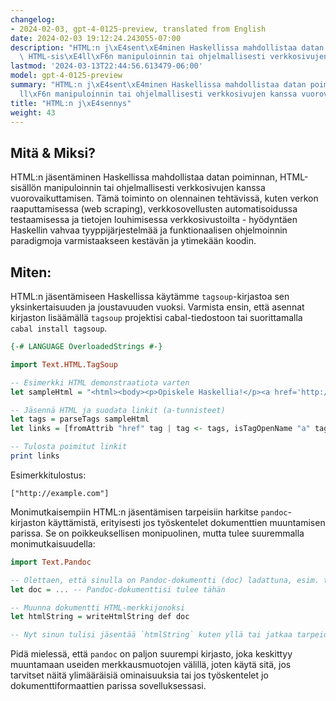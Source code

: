 ```yaml
---
changelog:
- 2024-02-03, gpt-4-0125-preview, translated from English
date: 2024-02-03 19:12:24.243055-07:00
description: "HTML:n j\xE4sent\xE4minen Haskellissa mahdollistaa datan poiminnan,\
  \ HTML-sis\xE4ll\xF6n manipuloinnin tai ohjelmallisesti verkkosivujen kanssa vuorovaikuttamisen.\u2026"
lastmod: '2024-03-13T22:44:56.613479-06:00'
model: gpt-4-0125-preview
summary: "HTML:n j\xE4sent\xE4minen Haskellissa mahdollistaa datan poiminnan, HTML-sis\xE4\
  ll\xF6n manipuloinnin tai ohjelmallisesti verkkosivujen kanssa vuorovaikuttamisen.\u2026"
title: "HTML:n j\xE4sennys"
weight: 43
---
```


## Mitä & Miksi?

HTML:n jäsentäminen Haskellissa mahdollistaa datan poiminnan, HTML-sisällön manipuloinnin tai ohjelmallisesti verkkosivujen kanssa vuorovaikuttamisen. Tämä toiminto on olennainen tehtävissä, kuten verkon raaputtamisessa (web scraping), verkkosovellusten automatisoidussa testaamisessa ja tietojen louhimisessa verkkosivustoilta - hyödyntäen Haskellin vahvaa tyyppijärjestelmää ja funktionaalisen ohjelmoinnin paradigmoja varmistaakseen kestävän ja ytimekään koodin.

## Miten:

HTML:n jäsentämiseen Haskellissa käytämme `tagsoup`-kirjastoa sen yksinkertaisuuden ja joustavuuden vuoksi. Varmista ensin, että asennat kirjaston lisäämällä `tagsoup` projektisi cabal-tiedostoon tai suorittamalla `cabal install tagsoup`.

```haskell
{-# LANGUAGE OverloadedStrings #-}

import Text.HTML.TagSoup

-- Esimerkki HTML demonstraatiota varten
let sampleHtml = "<html><body><p>Opiskele Haskellia!</p><a href='http://example.com'>Klikkaa tästä</a></body></html>"

-- Jäsennä HTML ja suodata linkit (a-tunnisteet)
let tags = parseTags sampleHtml
let links = [fromAttrib "href" tag | tag <- tags, isTagOpenName "a" tag]

-- Tulosta poimitut linkit
print links
```

Esimerkkitulostus:
```plaintext
["http://example.com"]
```

Monimutkaisempiin HTML:n jäsentämisen tarpeisiin harkitse `pandoc`-kirjaston käyttämistä, erityisesti jos työskentelet dokumenttien muuntamisen parissa. Se on poikkeuksellisen monipuolinen, mutta tulee suuremmalla monimutkaisuudella:

```haskell
import Text.Pandoc

-- Olettaen, että sinulla on Pandoc-dokumentti (doc) ladattuna, esim. tiedoston lukemisen kautta
let doc = ... -- Pandoc-dokumenttisi tulee tähän

-- Muunna dokumentti HTML-merkkijonoksi
let htmlString = writeHtmlString def doc

-- Nyt sinun tulisi jäsentää `htmlString` kuten yllä tai jatkaa tarpeidesi mukaisesti.
```
Pidä mielessä, että `pandoc` on paljon suurempi kirjasto, joka keskittyy muuntamaan useiden merkkausmuotojen välillä, joten käytä sitä, jos tarvitset näitä ylimääräisiä ominaisuuksia tai jos työskentelet jo dokumenttiformaattien parissa sovelluksessasi.

